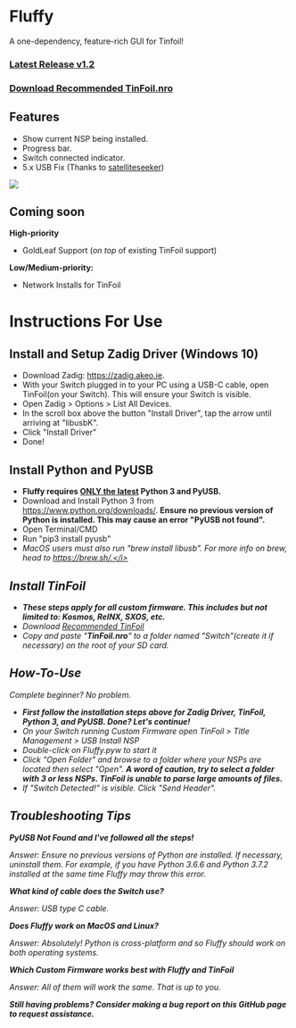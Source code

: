 # Fluffy
A one-dependency, feature-rich GUI for Tinfoil!

### <b><a href="https://github.com/fourminute/Fluffy/releases/tag/v1.2">Latest Release v1.2</a></b>
### <b><a href="https://github.com/fourminute/Fluffy/blob/master/Tinfoil.nro">Download Recommended TinFoil.nro</a></b>

## Features
* Show current NSP being installed.
* Progress bar.
* Switch connected indicator.
* 5.x USB Fix (Thanks to <a href="https://github.com/satelliteseeker">satelliteseeker</a>)

<img src="https://i.imgur.com/oGuVBHQ.png" />

## Coming soon
<b>High-priority</b>
* GoldLeaf Support (<i>on top</i> of existing TinFoil support)

<b>Low/Medium-priority:</b>
* Network Installs for TinFoil

# Instructions For Use
## Install and Setup Zadig Driver (Windows 10)
* Download Zadig: https://zadig.akeo.ie.
* With your Switch plugged in to your PC using a USB-C cable, open TinFoil(on your Switch). This will ensure your Switch is visible.
* Open Zadig > Options > List All Devices.
* In the scroll box above the button "Install Driver", tap the arrow until arriving at "libusbK".
* Click "Install Driver"
* Done!

## Install Python and PyUSB
* <b>Fluffy requires <u>ONLY the latest</u> Python 3 and PyUSB.</b>
* Download and Install Python 3 from https://www.python.org/downloads/. <b>Ensure no previous version of Python is installed. This may cause an error "PyUSB not found".</b>
* Open Terminal/CMD
* Run "pip3 install pyusb"
* <i>MacOS users must also run "brew install libusb". For more info on brew, head to https://brew.sh/.</i>

## Install TinFoil
* <b>These steps apply for all custom firmware. This includes but not limited to: Kosmos, ReINX, SXOS, etc.</b>
* Download <a href="https://github.com/fourminute/Fluffy/blob/master/Tinfoil.nro">Recommended TinFoil</a>
* Copy and paste "<b>TinFoil.nro</b>" to a folder named "Switch"(create it if necessary) on the root of your SD card.

## How-To-Use
Complete beginner? No problem. 
* <b>First follow the installation steps above for Zadig Driver, TinFoil, Python 3, and PyUSB. Done? Let's continue!</b>
* On your Switch running Custom Firmware open TinFoil > Title Management > USB Install NSP
* Double-click on Fluffy.pyw to start it
* Click "Open Folder" and browse to a folder where your NSPs are located then select "Open". <b>A word of caution, try to select a folder with 3 or less NSPs. TinFoil is unable to parse large amounts of files.</b>
* If "Switch Detected!" is visible. Click "Send Header".

## Troubleshooting Tips
<b>PyUSB Not Found and I've followed all the steps!</b>

Answer: Ensure no previous versions of Python are installed. If necessary, uninstall them. For example, if you have Python 3.6.6 and Python 3.7.2 installed at the same time Fluffy may throw this error.

<b>What kind of cable does the Switch use?</b>

Answer: USB type C cable.

<b>Does Fluffy work on MacOS and Linux?</b>

Answer: Absolutely! Python is cross-platform and so Fluffy should work on both operating systems.

<b>Which Custom Firmware works best with Fluffy and TinFoil</b>

Answer: All of them will work the same. That is up to you.


<b>Still having problems? Consider making a bug report on this GitHub page to request assistance.</b>
